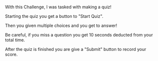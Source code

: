 With this Challenge, I was tasked with making a quiz!

Starting the quiz you get a button to "Start Quiz".

Then you given multiple choices and you get to answer!

Be careful, if you miss a question you get 10 seconds deducted from your total time.

After the quiz is finished you are give a "Submit" button to record your score.
